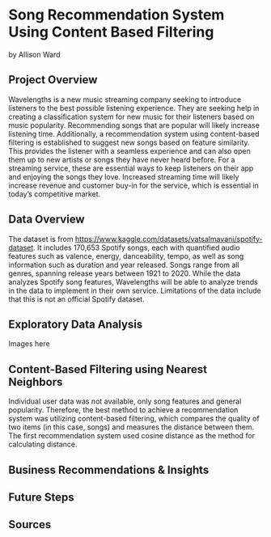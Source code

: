 # Song Recommendation System Using Content Based Filtering

by Allison Ward

## Project Overview
Wavelengths is a new music streaming company seeking to introduce listeners to the best possible listening experience. They are seeking help in creating a classification system for new music for their listeners based on music popularity. Recommending songs that are popular will likely increase listening time.
 Additionally, a recommendation system using content-based filtering is established to suggest new songs based on feature similarity.  This provides the listener with a seamless  experience and can also open them up to new artists or songs they have never heard before.
 For a streaming service, these are essential ways to keep listeners on their app and enjoying the songs they love. Increased streaming time will likely increase revenue and customer buy-in for the service, which is essential in today’s competitive market. 

## Data Overview

The dataset is from https://www.kaggle.com/datasets/vatsalmavani/spotify-dataset. It includes 170,653 Spotify songs, each with quantified audio features such as valence, energy, danceability, tempo, as well as song information such as duration and year released. Songs range from all genres, spanning release years between 1921 to 2020. While the data analyzes Spotify song features, Wavelengths will be able to analyze trends in the data to implement in their own service. 
Limitations of the data include that this is not an official Spotify dataset.


## Exploratory Data Analysis
Images here

## Content-Based Filtering using Nearest Neighbors

Individual user data was not available, only song features and general popularity. Therefore, the best method to achieve a recommendation system was utilizing content-based filtering, which compares the quality of two items (in this case, songs) and measures the distance between them. The first recommendation system used cosine distance as the method for calculating distance.


## Business Recommendations & Insights

## Future Steps

## Sources

